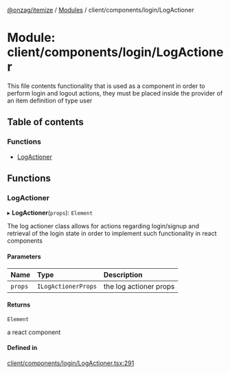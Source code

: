 [@onzag/itemize](../README.md) / [Modules](../modules.md) / client/components/login/LogActioner

# Module: client/components/login/LogActioner

This file contents functionality that is used as a component in order to perform
login and logout actions, they must be placed inside the provider of an item definition
of type user

## Table of contents

### Functions

- [LogActioner](client_components_login_LogActioner.md#logactioner)

## Functions

### LogActioner

▸ **LogActioner**(`props`): `Element`

The log actioner class allows for actions regarding login/signup
and retrieval of the login state in order to implement
such functionality in react components

#### Parameters

| Name | Type | Description |
| :------ | :------ | :------ |
| `props` | `ILogActionerProps` | the log actioner props |

#### Returns

`Element`

a react component

#### Defined in

[client/components/login/LogActioner.tsx:291](https://github.com/onzag/itemize/blob/5c2808d3/client/components/login/LogActioner.tsx#L291)
